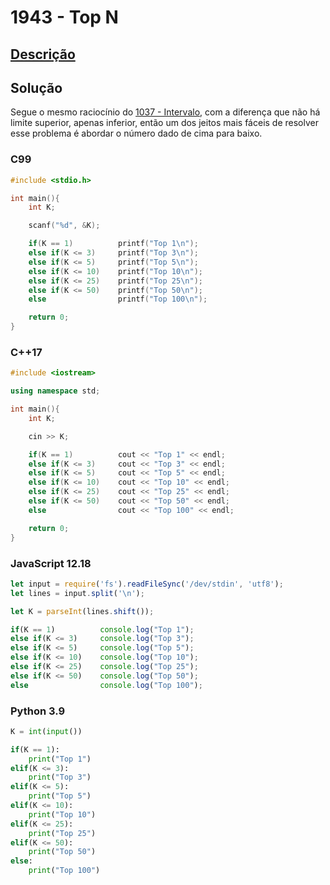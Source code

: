 # 1943 - Top N

## [Descrição](https://www.beecrowd.com.br/judge/pt/problems/view/1943)

## Solução

Segue o mesmo raciocínio do [1037 - Intervalo](../../iniciante/1037/README.md), com a diferença que não há limite superior, apenas inferior, então um dos jeitos mais fáceis de resolver esse problema é abordar o número dado de cima para baixo.

### C99
```c
#include <stdio.h>

int main(){
    int K;

    scanf("%d", &K);

    if(K == 1)          printf("Top 1\n");
    else if(K <= 3)     printf("Top 3\n");
    else if(K <= 5)     printf("Top 5\n");
    else if(K <= 10)    printf("Top 10\n");
    else if(K <= 25)    printf("Top 25\n");
    else if(K <= 50)    printf("Top 50\n");
    else                printf("Top 100\n");

    return 0;
}
```

### C++17
```cpp
#include <iostream>

using namespace std;

int main(){
    int K;

    cin >> K;

    if(K == 1)          cout << "Top 1" << endl;
    else if(K <= 3)     cout << "Top 3" << endl;
    else if(K <= 5)     cout << "Top 5" << endl;
    else if(K <= 10)    cout << "Top 10" << endl;
    else if(K <= 25)    cout << "Top 25" << endl;
    else if(K <= 50)    cout << "Top 50" << endl;
    else                cout << "Top 100" << endl;

    return 0;
}
```

### JavaScript 12.18
```javascript
let input = require('fs').readFileSync('/dev/stdin', 'utf8');
let lines = input.split('\n');

let K = parseInt(lines.shift());

if(K == 1)          console.log("Top 1");
else if(K <= 3)     console.log("Top 3");
else if(K <= 5)     console.log("Top 5");
else if(K <= 10)    console.log("Top 10");
else if(K <= 25)    console.log("Top 25");
else if(K <= 50)    console.log("Top 50");
else                console.log("Top 100");
```

### Python 3.9
```python
K = int(input())

if(K == 1):
    print("Top 1")
elif(K <= 3):
    print("Top 3")
elif(K <= 5):
    print("Top 5")
elif(K <= 10):
    print("Top 10")
elif(K <= 25):
    print("Top 25")
elif(K <= 50):
    print("Top 50")
else:
    print("Top 100")
```